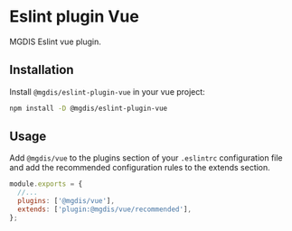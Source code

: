 # Eslint plugin Vue

MGDIS Eslint vue plugin.

## Installation

Install `@mgdis/eslint-plugin-vue` in your vue project:

```sh
npm install -D @mgdis/eslint-plugin-vue
```

## Usage

Add `@mgdis/vue` to the plugins section of your `.eslintrc` configuration file and add the recommended configuration rules to the extends section.

```js
module.exports = {
  //...
  plugins: ['@mgdis/vue'],
  extends: ['plugin:@mgdis/vue/recommended'],
};
```
